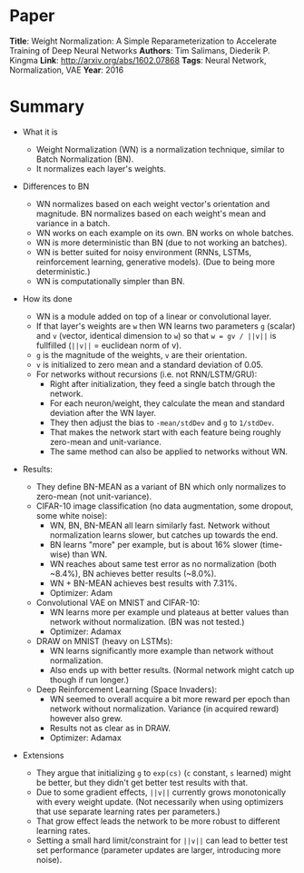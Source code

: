 # Paper

**Title**: Weight Normalization: A Simple Reparameterization to Accelerate Training of Deep Neural Networks
**Authors**: Tim Salimans, Diederik P. Kingma
**Link**: http://arxiv.org/abs/1602.07868
**Tags**: Neural Network, Normalization, VAE
**Year**: 2016

# Summary

* What it is
  * Weight Normalization (WN) is a normalization technique, similar to Batch Normalization (BN).
  * It normalizes each layer's weights.

* Differences to BN
  * WN normalizes based on each weight vector's orientation and magnitude. BN normalizes based on each weight's mean and variance in a batch.
  * WN works on each example on its own. BN works on whole batches.
  * WN is more deterministic than BN (due to not working an batches).
  * WN is better suited for noisy environment (RNNs, LSTMs, reinforcement learning, generative models). (Due to being more deterministic.)
  * WN is computationally simpler than BN.

* How its done
  * WN is a module added on top of a linear or convolutional layer.
  * If that layer's weights are `w` then WN learns two parameters `g` (scalar) and `v` (vector, identical dimension to `w`) so that `w = gv / ||v||` is fullfilled (`||v||` = euclidean norm of v).
  * `g` is the magnitude of the weights, `v` are their orientation.
  * `v` is initialized to zero mean and a standard deviation of 0.05.
  * For networks without recursions (i.e. not RNN/LSTM/GRU):
    * Right after initialization, they feed a single batch through the network.
    * For each neuron/weight, they calculate the mean and standard deviation after the WN layer.
    * They then adjust the bias to `-mean/stdDev` and `g` to `1/stdDev`.
    * That makes the network start with each feature being roughly zero-mean and unit-variance.
    * The same method can also be applied to networks without WN.

* Results:
  * They define BN-MEAN as a variant of BN which only normalizes to zero-mean (not unit-variance).
  * CIFAR-10 image classification (no data augmentation, some dropout, some white noise):
    * WN, BN, BN-MEAN all learn similarly fast. Network without normalization learns slower, but catches up towards the end.
    * BN learns "more" per example, but is about 16% slower (time-wise) than WN.
    * WN reaches about same test error as no normalization (both ~8.4%), BN achieves better results (~8.0%).
    * WN + BN-MEAN achieves best results with 7.31%.
    * Optimizer: Adam
  * Convolutional VAE on MNIST and CIFAR-10:
    * WN learns more per example und plateaus at better values than network without normalization. (BN was not tested.)
    * Optimizer: Adamax
  * DRAW on MNIST (heavy on LSTMs):
    * WN learns significantly more example than network without normalization.
    * Also ends up with better results. (Normal network might catch up though if run longer.)
  * Deep Reinforcement Learning (Space Invaders):
    * WN seemed to overall acquire a bit more reward per epoch than network without normalization. Variance (in acquired reward) however also grew.
    * Results not as clear as in DRAW.
    * Optimizer: Adamax

* Extensions
  * They argue that initializing `g` to `exp(cs)` (`c` constant, `s` learned) might be better, but they didn't get better test results with that.
  * Due to some gradient effects, `||v||` currently grows monotonically with every weight update. (Not necessarily when using optimizers that use separate learning rates per parameters.)
  * That grow effect leads the network to be more robust to different learning rates.
  * Setting a small hard limit/constraint for `||v||` can lead to better test set performance (parameter updates are larger, introducing more noise).
